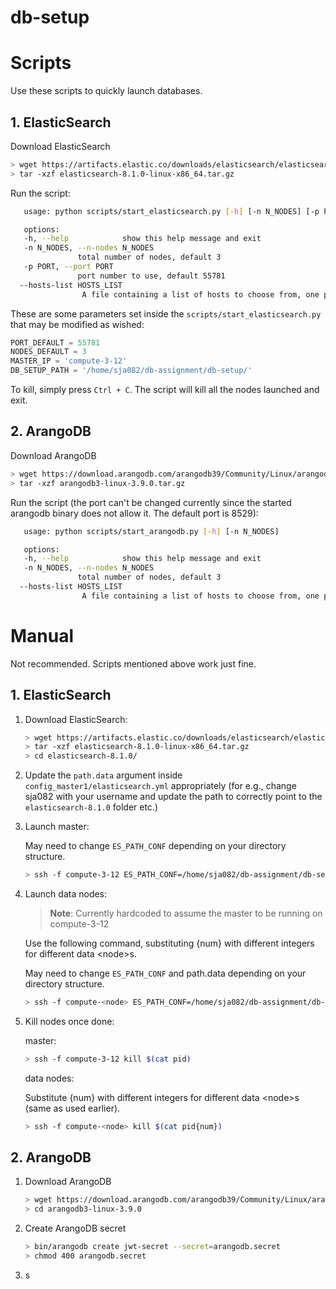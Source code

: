 # db-setup

# Scripts

Use these scripts to quickly launch databases.

## 1. ElasticSearch

Download ElasticSearch

```bash
> wget https://artifacts.elastic.co/downloads/elasticsearch/elasticsearch-8.1.0-linux-x86_64.tar.gz
> tar -xzf elasticsearch-8.1.0-linux-x86_64.tar.gz
```

Run the script:

```bash
   usage: python scripts/start_elasticsearch.py [-h] [-n N_NODES] [-p PORT]

   options:
   -h, --help            show this help message and exit
   -n N_NODES, --n-nodes N_NODES
               total number of nodes, default 3
   -p PORT, --port PORT  
               port number to use, default 55781
  --hosts-list HOSTS_LIST
  				A file containing a list of hosts to choose from, one per line. If not provided, a random list of hosts will be used.

```
These are some parameters set inside the `scripts/start_elasticsearch.py` that may be modified as wished:

```python
PORT_DEFAULT = 55781
NODES_DEFAULT = 3
MASTER_IP = 'compute-3-12'
DB_SETUP_PATH = '/home/sja082/db-assignment/db-setup/'
```

To kill, simply press `Ctrl + C`. The script will kill all the nodes launched and exit.

## 2. ArangoDB

Download ArangoDB

```bash
> wget https://download.arangodb.com/arangodb39/Community/Linux/arangodb3-linux-3.9.0.tar.gz
> tar -xzf arangodb3-linux-3.9.0.tar.gz
```

Run the script (the port can't be changed currently since the started arangodb binary does not allow it. The default port is 8529):

```bash
   usage: python scripts/start_arangodb.py [-h] [-n N_NODES]

   options:
   -h, --help            show this help message and exit
   -n N_NODES, --n-nodes N_NODES
               total number of nodes, default 3
  --hosts-list HOSTS_LIST
  				A file containing a list of hosts to choose from, one per line. If not provided, a random list of hosts will be used.

```


# Manual

Not recommended. Scripts mentioned above work just fine.

## 1. ElasticSearch

1. Download ElasticSearch:

   ```bash
   > wget https://artifacts.elastic.co/downloads/elasticsearch/elasticsearch-8.1.0-linux-x86_64.tar.gz
   > tar -xzf elasticsearch-8.1.0-linux-x86_64.tar.gz
   > cd elasticsearch-8.1.0/
   ```

2. Update the `path.data` argument inside `config_master1/elasticsearch.yml` appropriately (for e.g., change sja082 with your username and update the path to correctly point to the `elasticsearch-8.1.0` folder etc.)

3. Launch master:

   May need to change `ES_PATH_CONF` depending on your directory structure.

   ```bash
   > ssh -f compute-3-12 ES_PATH_CONF=/home/sja082/db-assignment/db-setup/elastic_config_master1 $(pwd)/bin/elasticsearch -d -p pid
   ```

4. Launch data nodes:

   > **Note**: Currently hardcoded to assume the master to be running on compute-3-12

   Use the following command, substituting {num} with different integers for different data \<node>s.

   May need to change `ES_PATH_CONF` and path.data depending on your directory structure.

   ```bash
   > ssh -f compute-<node> ES_PATH_CONF=/home/sja082/db-assignment/db-setup/elastic_config_data1 $(pwd)/bin/elasticsearch -d -p pid{num} -Enode.name=data-{num} -Epath.data="/home/sja082/db-assignment/db-setup/elasticsearch-8.1.0/data_data{num}"
   ```

5. Kill nodes once done:

   master:

   ```bash
   > ssh -f compute-3-12 kill $(cat pid)
   ```

   data nodes: 

   Substitute {num} with different integers for different data \<node>s (same as used earlier). 

   ```bash
   > ssh -f compute-<node> kill $(cat pid{num})
   ```

## 2. ArangoDB

1. Download ArangoDB

   ```bash
   > wget https://download.arangodb.com/arangodb39/Community/Linux/arangodb3-linux-3.9.0.tar.gz
   > cd arangodb3-linux-3.9.0
   ```

2. Create ArangoDB secret

   ```bash
   > bin/arangodb create jwt-secret --secret=arangodb.secret
   > chmod 400 arangodb.secret
   ```

3. s